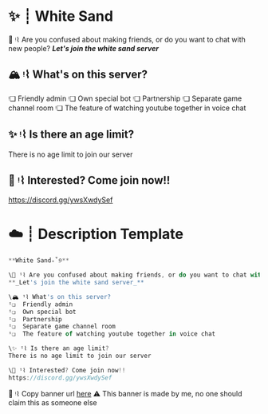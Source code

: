 # ✨ ┊ White Sand

📌 ᵎ⌇ Are you confused about making friends, or do you want to chat with new people?
**_Let's join the white sand server_**

## 🏔️ ᵎ⌇ What's on this server?
ᵎ❏  Friendly admin
ᵎ❏  Own special bot
ᵎ❏  Partnership
ᵎ❏  Separate game channel room
ᵎ❏  The feature of watching youtube together in voice chat

## ✨ ᵎ⌇ Is there an age limit?
There is no age limit to join our server

## 🌸 ᵎ⌇ Interested? Come join now!!
https://discord.gg/ywsXwdySef

# ☁️ ┊ Description Template

```js
**White Sand₊˚୭**

\📌 ᵎ⌇ Are you confused about making friends, or do you want to chat with new people?
**_Let's join the white sand server_**

\🏔️ ᵎ⌇ What's on this server?
ᵎ❏  Friendly admin
ᵎ❏  Own special bot
ᵎ❏  Partnership
ᵎ❏  Separate game channel room
ᵎ❏  The feature of watching youtube together in voice chat

\✨ ᵎ⌇ Is there an age limit?
There is no age limit to join our server

\🌸 ᵎ⌇ Interested? Come join now!!
https://discord.gg/ywsXwdySef
```
🍉 ᵎ⌇ Copy banner url [here](https://raw.githubusercontent.com/nbylaa/white-sand/main/assets/banner.png?token=GHSAT0AAAAAABPVRM4WYUOQ52LLQ46RRK6QYQDQ3CA)
⚠️ This banner is made by me, no one should claim this as someone else
